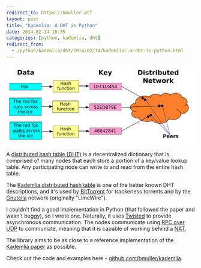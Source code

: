 ```yaml
---
redirect_to: https://bmuller.wtf
layout: post
title: "Kademlia: A DHT in Python"
date: 2014-02-14 16:35
categories: [python, kademlia, dht]
redirect_from:
  - /python/kademlia/dht/2014/02/14/kademlia:-a-dht-in-python.html
---
```


<a href="http://en.wikipedia.org/wiki/Distributed_hash_table"><img class="postimg small floatright" src="/images/DHT_en.svg" /></a>

A [distributed hash table (DHT)](http://en.wikipedia.org/wiki/Distributed_hash_table) is a decentralized dictionary that is comprised of many nodes that each store a portion of a key/value lookup table.  Any participating node can write to and read from the entire hash table.

The [Kademlia distributed hash table](http://en.wikipedia.org/wiki/Kademlia) is one of the better known DHT descriptions, and it's used by [BitTorrent](http://en.wikipedia.org/wiki/BitTorrent) for trackerless torrents and by the [Gnutella](http://en.wikipedia.org/wiki/Gnutella) network (originally "LimeWire").

I couldn't find a good implementation in Python (that followed the paper and wasn't buggy), so I wrote one.  Naturally, it uses [Twisted](https://twistedmatrix.com) to provide asynchronous communication.  The nodes communicate using [RPC over UDP](https://github.com/bmuller/rpcudp) to communiate, meaning that it is capable of working behind a [NAT](http://en.wikipedia.org/wiki/NAT).

The library aims to be as close to a reference implementation of the [Kademlia paper](http://pdos.csail.mit.edu/~petar/papers/maymounkov-kademlia-lncs.pdf) as possible.

Check out the code and examples here - [github.com/bmuller/kademlia](http://github.com/bmuller/kademlia).
